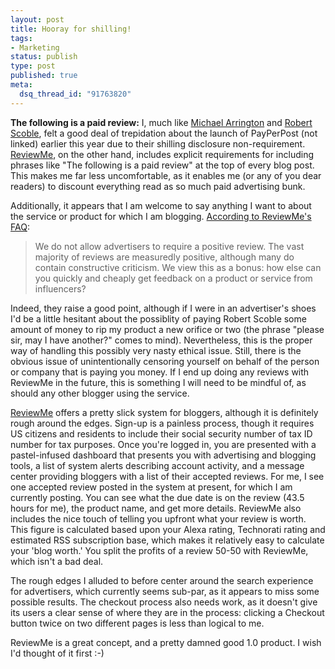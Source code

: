 ```yaml
--- 
layout: post
title: Hooray for shilling!
tags: 
- Marketing
status: publish
type: post
published: true
meta: 
  dsq_thread_id: "91763820"
---
```

<strong>The following is a paid review:</strong>
  I, much like <a href="http://www.techcrunch.com/2006/10/29/payperpost-is-now-officially-absurd/trackback/">Michael Arrington</a> and <a href="http://scobleizer.com/2006/10/15/blog-integrity-is-important/">Robert Scoble</a>, felt a good deal of trepidation about the launch of PayPerPost (not linked) earlier this year due to their shilling disclosure non-requirement. <a href="http://www.reviewme.com">ReviewMe</a>, on the other hand, includes explicit requirements for including phrases like "The following is a paid review" at the top of every blog post. This makes me far less uncomfortable, as it enables me (or any of you dear readers) to discount everything read as so much paid advertising bunk.

  Additionally, it appears that I am welcome to say anything I want to about the service or product for which I am blogging. <a href="http://www.reviewme.com/faq.php#reqpos">According to ReviewMe's FAQ</a>:
  <blockquote>We do not allow advertisers to require a positive review. The vast majority of reviews are measuredly positive, although many do contain constructive criticism. We view this as a bonus: how else can you quickly and cheaply get feedback on a product or service from influencers? </blockquote>

  Indeed, they raise a good point, although if I were in an advertiser's shoes I'd be a little hesitant about the possiblity of paying Robert Scoble some amount of money to rip my product a new orifice or two (the phrase "please sir, may I have another?" comes to mind). Nevertheless, this is the proper way of handling this possibly very nasty ethical issue. Still, there is the obvious issue of unintentionally censoring yourself on behalf of the person or company that is paying you money. If I end up doing any reviews with ReviewMe in the future, this is something I will need to be mindful of, as should any other blogger using the service.

  <a href="http://www.reviewme.com">ReviewMe</a> offers a pretty slick system for bloggers, although it is definitely rough around the edges. Sign-up is a painless process, though it requires US citizens and residents to include their social security number of tax ID number for tax purposes. Once you're logged in, you are presented with a pastel-infused dashboard that presents you with advertising and blogging tools, a list of system alerts describing account activity, and a message center providing bloggers with a list of their accepted reviews. For me, I see one accepted review posted in the system at present, for which I am currently posting. You can see what the due date is on the review (43.5 hours for me), the product name, and get more details. ReviewMe also includes the nice touch of telling you upfront what your review is worth. This figure is calculated based upon your Alexa rating, Technorati rating and estimated RSS subscription base, which makes it relatively easy to calculate your 'blog worth.' You split the profits of a review 50-50 with ReviewMe, which isn't a bad deal.

  The rough edges I alluded to before center around the search experience for advertisers, which currently seems sub-par, as it appears to miss some possible results. The checkout process also needs work, as it doesn't give its users a clear sense of where they are in the process: clicking a Checkout button twice on two different pages is less than logical to me.

  ReviewMe is a great concept, and a pretty damned good 1.0 product. I wish I'd thought of it first :-)
